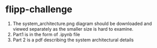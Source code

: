 # flipp-challenge

1. The system_architecture.png diagram should be downloaded and viewed separately as the smaller size is hard to examine.
2. Part1 is in the form of .ipynb file
3. Part 2 is a pdf describing the system architectural details
